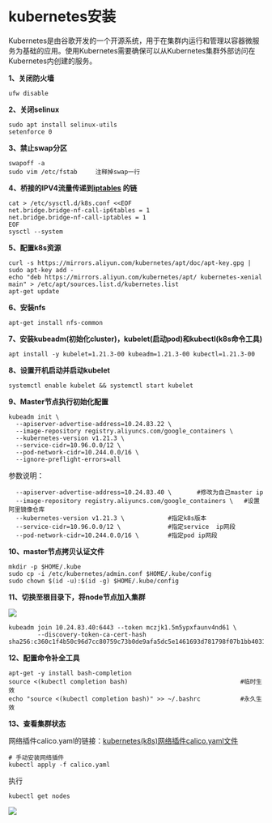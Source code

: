 # kubernetes安装

​	Kubernetes是由谷歌开发的一个开源系统，用于在集群内运行和管理以容器微服务为基础的应用。使用Kubernetes需要确保可以从Kubernetes集群外部访问在Kubernetes内创建的服务。

**1、关闭防火墙**

```
ufw disable
```

**2、关闭selinux**

```
sudo apt install selinux-utils
setenforce 0
```

**3、禁止swap分区**

```
swapoff -a
sudo vim /etc/fstab		注释掉swap一行
```

**4、桥接的IPV4流量传递到[iptables](https://so.csdn.net/so/search?q=iptables&spm=1001.2101.3001.7020) 的链**

```
cat > /etc/sysctl.d/k8s.conf <<EOF
net.bridge.bridge-nf-call-ip6tables = 1
net.bridge.bridge-nf-call-iptables = 1
EOF
sysctl --system
```

**5、配置k8s资源**

```
curl -s https://mirrors.aliyun.com/kubernetes/apt/doc/apt-key.gpg | sudo apt-key add -
echo "deb https://mirrors.aliyun.com/kubernetes/apt/ kubernetes-xenial main" > /etc/apt/sources.list.d/kubernetes.list
apt-get update
```

**6、安装nfs**

```
apt-get install nfs-common
```

**7、安装kubeadm(初始化cluster)，kubelet(启动pod)和kubectl(k8s命令工具)**

```
apt install -y kubelet=1.21.3-00 kubeadm=1.21.3-00 kubectl=1.21.3-00
```

**8、设置开机启动并启动kubelet**

```
systemctl enable kubelet && systemctl start kubelet
```



**9、Master节点执行初始化配置**

```
kubeadm init \
  --apiserver-advertise-address=10.24.83.22 \
  --image-repository registry.aliyuncs.com/google_containers \
  --kubernetes-version v1.21.3 \
  --service-cidr=10.96.0.0/12 \
  --pod-network-cidr=10.244.0.0/16 \
  --ignore-preflight-errors=all
```

参数说明：

```
  --apiserver-advertise-address=10.24.83.40 \       #修改为自己master ip
  --image-repository registry.aliyuncs.com/google_containers \   #设置阿里镜像仓库
  --kubernetes-version v1.21.3 \         	#指定k8s版本
  --service-cidr=10.96.0.0/12 \   			#指定service  ip网段
  --pod-network-cidr=10.244.0.0/16 \		#指定pod ip网段

```

**10、master节点拷贝认证文件**

```
mkdir -p $HOME/.kube
sudo cp -i /etc/kubernetes/admin.conf $HOME/.kube/config
sudo chown $(id -u):$(id -g) $HOME/.kube/config
```

**11、切换至根目录下，将node节点加入集群**

![](../../figs.assets/image-20230319175053980.png)

```
kubeadm join 10.24.83.40:6443 --token mczjk1.5m5ypxfaunv4nd61 \
        --discovery-token-ca-cert-hash sha256:c360c1f4b50c96d7cc80759c73b0de9afa5dc5e1461693d781798f07b1bb4031
```

**12、配置命令补全工具**

```
apt-get -y install bash-completion
source <(kubectl completion bash)                               #临时生效
echo "source <(kubectl completion bash)" >> ~/.bashrc           #永久生效
```

**13、查看集群状态**

网络插件calico.yaml的链接：[kubernetes(k8s)网络插件calico.yaml文件](https://blog.csdn.net/moyuanbomo/article/details/123092448)

```
# 手动安装网络插件
kubectl apply -f calico.yaml
```

执行

```
kubectl get nodes
```

![](../../figs.assets/image-20230319175534432.png)